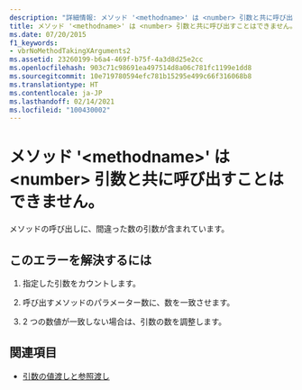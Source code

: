 ```yaml
---
description: "詳細情報: メソッド '<methodname>' は <number> 引数と共に呼び出すことはできません"
title: メソッド '<methodname>' は <number> 引数と共に呼び出すことはできません。
ms.date: 07/20/2015
f1_keywords:
- vbrNoMethodTakingXArguments2
ms.assetid: 23260199-b6a4-469f-b75f-4a3d8d25e2cc
ms.openlocfilehash: 903c71c98691ea497514d8a06c781fc1199e1dd8
ms.sourcegitcommit: 10e719780594efc781b15295e499c66f316068b8
ms.translationtype: HT
ms.contentlocale: ja-JP
ms.lasthandoff: 02/14/2021
ms.locfileid: "100430002"
---
```

# <a name="method-methodname-cannot-be-called-with-number-arguments"></a>メソッド '\<methodname>' は \<number> 引数と共に呼び出すことはできません。

メソッドの呼び出しに、間違った数の引数が含まれています。  
  
## <a name="to-correct-this-error"></a>このエラーを解決するには  
  
1. 指定した引数をカウントします。  
  
2. 呼び出すメソッドのパラメーター数に、数を一致させます。  
  
3. 2 つの数値が一致しない場合は、引数の数を調整します。  
  
## <a name="see-also"></a>関連項目

- [引数の値渡しと参照渡し](../programming-guide/language-features/procedures/passing-arguments-by-value-and-by-reference.md)
